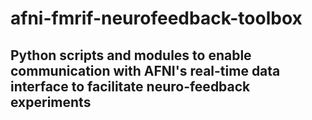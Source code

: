 
# afni-fmrif-neurofeedback-toolbox

## Python scripts and modules to enable communication with AFNI's real-time data interface to facilitate neuro-feedback experiments

